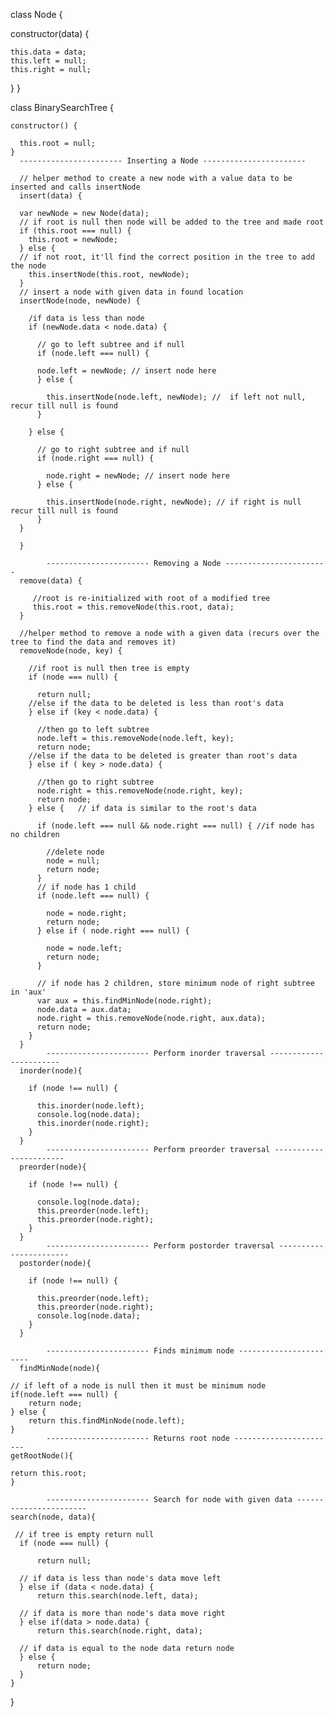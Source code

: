 class Node {

  constructor(data) {
  
    this.data = data;
    this.left = null;
    this.right = null;
  }
} </br>

  class BinarySearchTree {
  
    constructor() {

      this.root = null;
    }
      ----------------------- Inserting a Node -----------------------
      
      // helper method to create a new node with a value data to be inserted and calls insertNode
      insert(data) {
      
      var newNode = new Node(data);
      // if root is null then node will be added to the tree and made root
      if (this.root === null) {
        this.root = newNode;
      } else {
      // if not root, it'll find the correct position in the tree to add the node
        this.insertNode(this.root, newNode);
      }
      // insert a node with given data in found location
      insertNode(node, newNode) {
      
        /if data is less than node
        if (newNode.data < node.data) {
        
          // go to left subtree and if null
          if (node.left === null) {
          
          node.left = newNode; // insert node here
          } else {
            
            this.insertNode(node.left, newNode); //  if left not null, recur till null is found
          }
          
        } else {
        
          // go to right subtree and if null 
          if (node.right === null) {
          
            node.right = newNode; // insert node here
          } else {
          
            this.insertNode(node.right, newNode); // if right is null recur till null is found
          }
      }
      
      }
      
            ----------------------- Removing a Node -----------------------
      remove(data) {
         
         //root is re-initialized with root of a modified tree
         this.root = this.removeNode(this.root, data);
      }
      
      //helper method to remove a node with a given data (recurs over the tree to find the data and removes it)
      removeNode(node, key) {
        
        //if root is null then tree is empty
        if (node === null) {
          
          return null;
        //else if the data to be deleted is less than root's data
        } else if (key < node.data) {
          
          //then go to left subtree
          node.left = this.removeNode(node.left, key);
          return node;
        //else if the data to be deleted is greater than root's data
        } else if ( key > node.data) {
        
          //then go to right subtree
          node.right = this.removeNode(node.right, key);
          return node;
        } else {   // if data is similar to the root's data
        
          if (node.left === null && node.right === null) { //if node has no children
            
            //delete node
            node = null;
            return node;
          }
          // if node has 1 child
          if (node.left === null) {
            
            node = node.right;
            return node;
          } else if ( node.right === null) {
            
            node = node.left;
            return node;
          }
          
          // if node has 2 children, store minimum node of right subtree in 'aux'
          var aux = this.findMinNode(node.right);
          node.data = aux.data;
          node.right = this.removeNode(node.right, aux.data);
          return node;
        }
      }
            ----------------------- Perform inorder traversal -----------------------
      inorder(node){
      
        if (node !== null) {
        
          this.inorder(node.left);
          console.log(node.data);
          this.inorder(node.right);
        }
      }
            ----------------------- Perform preorder traversal -----------------------
      preorder(node){
        
        if (node !== null) {
        
          console.log(node.data);
          this.preorder(node.left);
          this.preorder(node.right);
        }
      }
            ----------------------- Perform postorder traversal -----------------------
      postorder(node){
      
        if (node !== null) {
        
          this.preorder(node.left);
          this.preorder(node.right);
          console.log(node.data);
        }
      }
      
            ----------------------- Finds minimum node -----------------------
      findMinNode(node){
      
    // if left of a node is null then it must be minimum node
    if(node.left === null) {
        return node;
    } else {
        return this.findMinNode(node.left);
    }     
            ----------------------- Returns root node -----------------------
    getRootNode(){
    
    return this.root;
    }

            ----------------------- Search for node with given data -----------------------
    search(node, data){
    
     // if tree is empty return null
      if (node === null) {

          return null;

      // if data is less than node's data move left
      } else if (data < node.data) {
          return this.search(node.left, data);

      // if data is more than node's data move right
      } else if(data > node.data) {
          return this.search(node.right, data);

      // if data is equal to the node data return node
      } else {
          return node;
      }
    }

}
